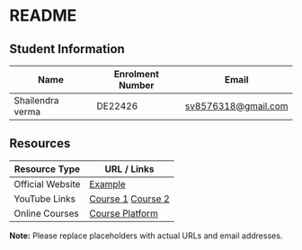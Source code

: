 # README

## Student Information

| Name              | Enrolment Number | Email                                              |
| ----------------- | ---------------- | -------------------------------------------------- |
| Shailendra verma  | DE22426          | [sv8576318@gmail.com](mailto\:sv8576318@gmail.com) |

## Resources

| Resource Type    | URL / Links                                                                                |
| ---------------- | ------------------------------------------------------------------------------------------ |
| Official Website | [Example](https://www.example.com)                                                         |
| YouTube Links    | [Course 1](https://www.youtube.com/example1)  [Course 2](https://www.youtube.com/example2) |
| Online Courses   | [Course Platform](https://www.onlinecourse.com)                                            |

**Note:** Please replace placeholders with actual URLs and email addresses.

